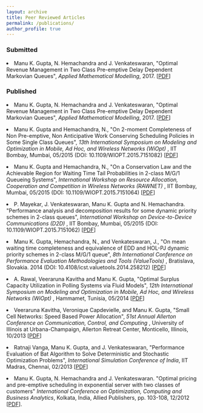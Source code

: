```yaml
---
layout: archive
title: Peer Reviewed Articles
permalink: /publications/
author_profile: true
---
```




<h3>Submitted</h3>

<li>Manu K. Gupta, N. Hemachandra and J. Venkateswaran, "Optimal Revenue Management
in Two Class Pre-emptive Delay Dependent Markovian Queues", <i>Applied Mathematical
Modelling</i>, 2017. [<a href="https://doi.org/10.1016/j.apm.2016.11.016" target="_blank">PDF</a>]</li>
<p> </p>


<h3>Published</h3>

<li>Manu K. Gupta, N. Hemachandra and J. Venkateswaran, "Optimal Revenue Management
in Two Class Pre-emptive Delay Dependent Markovian Queues", <i>Applied Mathematical
Modelling</i>, 2017. [<a href="https://doi.org/10.1016/j.apm.2016.11.016" target="_blank">PDF</a>]</li>
<p> </p>



<li>Manu K. Gupta and Hemachandra, N., "On 2-moment Completeness of Non Pre-emptive, Non Anticipative Work Conserving Scheduling Policies in Some Single 
Class Queues", <i>13th International Symposium on Modeling and Optimization in Mobile, Ad Hoc, and Wireless Networks (WiOpt)</i> , 
IIT Bombay, Mumbai, 05/2015 (DOI: 10.1109/WIOPT.2015.7151082) [<a href="https://doi.org/10.1109/WIOPT.2015.7151082" target="_blank">PDF</a>]</li>
<p> </p>


<li>Manu K. Gupta and Hemachandra, N., "On a Conservation Law and the Achievable Region for Waiting Time Tail Probabilities in 2-class M/G/1 
Queueing Systems", <i>International Workshop on Resource Allocation, Cooperation and Competition in Wireless Networks (RAWNET)</i> , 
IIT Bombay, Mumbai, 05/2015 (DOI: 10.1109/WIOPT.2015.7151064) [<a href="https://doi.org/10.1109/WIOPT.2015.7151064" target="_blank">PDF</a>]</li>
<p> </p>


<li>P. Mayekar, J. Venkateswaran, Manu K. Gupta and N. Hemachandra. "Performance analysis and decomposition results 
for some dynamic priority schemes in 2-class queues", <i>International Workshop on Device-to-Device Communications (D2D)</i> , 
IIT Bombay, Mumbai, 05/2015 (DOI: 10.1109/WIOPT.2015.7151062) [<a href="https://doi.org/10.1109/WIOPT.2015.7151062" target="_blank">PDF</a>]</li>
<p> </p>


<li>Manu K. Gupta, Hemachandra, N., and Venkateswaran, J., "On mean waiting time completeness and equivalence of EDD and HOL-PJ 
dynamic priority schemes in 2-class M/G/1 queue", <i>8th International Conference on Performance Evaluation Methodologies and Tools (ValueTools)</i> , 
Bratislava, Slovakia. 2014 (DOI: 10.4108/icst.valuetools.2014.258212) [<a href="https://doi.org/10.4108/icst.valuetools.2014.258212" target="_blank">PDF</a>]</li>
<p> </p>


<li> A. Rawal, Veeraruna Kavitha and Manu K. Gupta, "Optimal Surplus Capacity Utilization in Polling Systems via Fluid Models", <i> 12th International Symposium on Modeling and Optimization in Mobile, Ad Hoc, and Wireless Networks (WiOpt) </i>, Hammamet, Tunisia, 05/2014
[<a href="papers/FinTRWiOptPollingFluidModels.pdf" target="_blank">PDF</a>]
<p> </p>


<li> Veeraruna Kavitha, Veronique Capdevielle, and Manu K. Gupta, "Small Cell Networks: Speed Based Power Allocation", <i> 51st Annual Allerton Conference on Communication, Control, and Computing
</i>, University of Illinois at Urbana-Champaign, Allerton Retreat Center, Monticello, Illinois, 10/2013
[<a href="papers/Allerton2013_smallcell.pdf" target="_blank">PDF</a>]
<p> </p>


<li> Ratnaji Vanga, Manu K. Gupta, and J. Venkateswaran, "Performance Evaluation of Bat Algorithm to Solve Deterministic and Stochastic Optimization Problems", <i> International Simulation Conference of India</i>, IIT Madras, Chennai, 02/2013
[<a href="papers/ISCI2013_batalgo.pdf" target="_blank">PDF</a>]
<p> </p>

<li>Manu K. Gupta, N. Hemachandra and J. Venkateswaran. "Optimal pricing and pre-emptive scheduling in exponential server with two classes of customers" <i>International Conference on Optimization, Computing and Business Analytics</i>, Kolkata, India, Allied Publishers, pp. 103-108, 12/2012 [<a
href="papers/Optimal-Pricing_ORSI2012.pdf" target="_blank">PDF</a>].
</ol>
